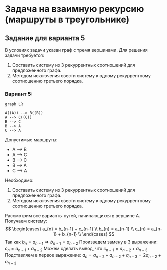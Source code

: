 # Задача на взаимную рекурсию (маршруты в треугольнике)

## Задание для варианта 5
В условиях задачи указан граф с тремя вершинами. Для решения задачи требуется:
1. Составить систему из 3 рекуррентных соотношений для предложенного графа.
2. Методом исключения свести систему к одному рекуррентному соотношению третьего порядка.

### Вариант 5:

```mermaid
graph LR

A((A)) --> B((B))
A --> C((C))
B --> C
B --> A
C --> A
```
Допустимые маршруты:
- A --> B
- A --> C
- B --> C
- B --> A
- C --> A

Необходимо:
1. Составить систему из 3 рекуррентных соотношений для предложенного графа.
2. Методом исключения свести систему к одному рекуррентному соотношению третьего порядка.

Рассмотрим все варианты путей, начинающихся в вершине А. Получаем систему:
$$
\begin{cases}
a_{n} = b_{n-1} + c_{n-1} \\
b_{n} = a_{n-1} \\
c_{n} = a_{n-1} + b_{n-1} \\
\end{cases}
$$
Так как 
$b_{n} = a_{n-1} \Rightarrow b_{n-1} = a_{n-2}$
Произведем замену в 3 выражении:
$c_{n} = a_{n-1} + a_{n-2}$
Можем сделать вывод, что 
$c_{n-1} = a_{n-2} + a_{n-3}$
Подставляем в первое выражение:
$a_{n} = a_{n-2} + a_{n-2} + a_{n-3} = 2a_{n-2} + a_{n-3}$

